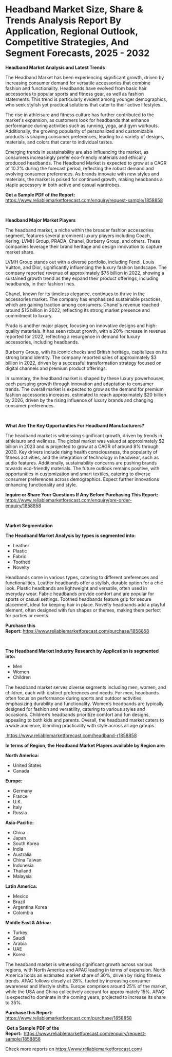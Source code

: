 <p><h1>Headband Market Size, Share & Trends Analysis Report By Application, Regional Outlook, Competitive Strategies, And Segment Forecasts, 2025 - 2032</h1></p><p><strong>Headband Market Analysis and Latest Trends</strong></p>
<p><p>The Headband Market has been experiencing significant growth, driven by increasing consumer demand for versatile accessories that combine fashion and functionality. Headbands have evolved from basic hair accessories to popular sports and fitness gear, as well as fashion statements. This trend is particularly evident among younger demographics, who seek stylish yet practical solutions that cater to their active lifestyles.</p><p>The rise in athleisure and fitness culture has further contributed to the market's expansion, as customers look for headbands that enhance performance during activities such as running, yoga, and gym workouts. Additionally, the growing popularity of personalized and customizable products is shaping consumer preferences, leading to a variety of designs, materials, and colors that cater to individual tastes.</p><p>Emerging trends in sustainability are also influencing the market, as consumers increasingly prefer eco-friendly materials and ethically produced headbands. The Headband Market is expected to grow at a CAGR of 10.2% during the forecast period, reflecting the robust demand and evolving consumer preferences. As brands innovate with new styles and materials, the market is poised for continued growth, making headbands a staple accessory in both active and casual wardrobes.</p></p>
<p><strong>Get a Sample PDF of the Report:&nbsp;</strong> <a href="https://www.reliablemarketforecast.com/enquiry/request-sample/1858858?utm_campaign=1167&utm_medium=2&utm_source=Github&utm_content=ia&utm_term=07022025&utm_id=headband">https://www.reliablemarketforecast.com/enquiry/request-sample/1858858</a></p>
<p>&nbsp;</p>
<p><strong>Headband Major Market Players</strong></p>
<p><p>The headband market, a niche within the broader fashion accessories segment, features several prominent luxury players including Coach, Kering, LVMH Group, PRADA, Chanel, Burberry Group, and others. These companies leverage their brand heritage and design innovation to capture market share.</p><p>LVMH Group stands out with a diverse portfolio, including Fendi, Louis Vuitton, and Dior, significantly influencing the luxury fashion landscape. The company reported revenue of approximately $75 billion in 2022, showing a sustained growth trend as they expand their product offerings, including headbands, in their fashion lines.</p><p>Chanel, known for its timeless elegance, continues to thrive in the accessories market. The company has emphasized sustainable practices, which are gaining traction among consumers. Chanel's revenue reached around $15 billion in 2022, reflecting its strong market presence and commitment to luxury.</p><p>Prada is another major player, focusing on innovative designs and high-quality materials. It has seen robust growth, with a 20% increase in revenue reported for 2022, reflecting a resurgence in demand for luxury accessories, including headbands.</p><p>Burberry Group, with its iconic checks and British heritage, capitalizes on its strong brand identity. The company reported sales of approximately $3 billion in 2022, driven by a successful transformation strategy focused on digital channels and premium product offerings.</p><p>In summary, the headband market is shaped by these luxury powerhouses, each pursuing growth through innovation and adaptation to consumer trends. The overall market is expected to grow as the demand for premium fashion accessories increases, estimated to reach approximately $20 billion by 2026, driven by the rising influence of luxury brands and changing consumer preferences.</p></p>
<p>&nbsp;</p>
<p><strong>What Are The Key Opportunities For Headband Manufacturers?</strong></p>
<p><p>The headband market is witnessing significant growth, driven by trends in athleisure and wellness. The global market was valued at approximately $2 billion in 2023 and is projected to grow at a CAGR of around 8% through 2030. Key drivers include rising health consciousness, the popularity of fitness activities, and the integration of technology in headwear, such as audio features. Additionally, sustainability concerns are pushing brands towards eco-friendly materials. The future outlook remains positive, with opportunities in customization and smart textiles, catering to diverse consumer preferences across demographics. Expect further innovations enhancing functionality and style.</p></p>
<p><strong>Inquire or Share Your Questions If Any Before Purchasing This Report:</strong> <a href="https://www.reliablemarketforecast.com/enquiry/pre-order-enquiry/1858858?utm_campaign=1167&utm_medium=2&utm_source=Github&utm_content=ia&utm_term=07022025&utm_id=headband">https://www.reliablemarketforecast.com/enquiry/pre-order-enquiry/1858858</a></p>
<p>&nbsp;</p>
<p><strong>Market Segmentation</strong></p>
<p><strong>The Headband Market Analysis by types is segmented into:</strong></p>
<p><ul><li>Leather</li><li>Plastic</li><li>Fabric</li><li>Toothed</li><li>Novelty</li></ul></p>
<p><p>Headbands come in various types, catering to different preferences and functionalities. Leather headbands offer a stylish, durable option for a chic look. Plastic headbands are lightweight and versatile, often used in everyday wear. Fabric headbands provide comfort and are popular for sports or casual settings. Toothed headbands feature grip for secure placement, ideal for keeping hair in place. Novelty headbands add a playful element, often designed with fun shapes or themes, making them perfect for parties or events.</p></p>
<p><strong>Purchase this Report:&nbsp;</strong><a href="https://www.reliablemarketforecast.com/purchase/1858858?utm_campaign=1167&utm_medium=2&utm_source=Github&utm_content=ia&utm_term=07022025&utm_id=headband">https://www.reliablemarketforecast.com/purchase/1858858</a></p>
<p>&nbsp;</p>
<p><strong>The Headband Market Industry Research by Application is segmented into:</strong></p>
<p><ul><li>Men</li><li>Women</li><li>Children</li></ul></p>
<p><p>The headband market serves diverse segments including men, women, and children, each with distinct preferences and needs. For men, headbands often focus on performance during sports and outdoor activities, emphasizing durability and functionality. Women’s headbands are typically designed for fashion and versatility, catering to various styles and occasions. Children’s headbands prioritize comfort and fun designs, appealing to both kids and parents. Overall, the headband market caters to a wide audience, blending practicality with style across all age groups.</p></p>
<p><a href="https://www.reliablemarketforecast.com/headband-r1858858?utm_campaign=1167&utm_medium=2&utm_source=Github&utm_content=ia&utm_term=07022025&utm_id=headband">&nbsp;https://www.reliablemarketforecast.com/headband-r1858858</a></p>
<p><strong>In terms of Region, the Headband Market Players available by Region are:</strong></p>
<p>
    <p> <strong> North America: </strong>
        <ul>
            <li>United States</li>
            <li>Canada</li>
        </ul>
        </p> 
    <p> <strong> Europe: </strong>
        <ul>
            <li>Germany</li>
            <li>France</li>
            <li>U.K.</li>
            <li>Italy</li>
            <li>Russia</li>
        </ul>
        </p> 
    <p> <strong> Asia-Pacific: </strong>
        <ul>
            <li>China</li>
            <li>Japan</li>
            <li>South Korea</li>
            <li>India</li>
            <li>Australia</li>
            <li>China Taiwan</li>
            <li>Indonesia</li>
            <li>Thailand</li>
            <li>Malaysia</li>
        </ul>
        </p> 
    <p> <strong> Latin America: </strong>
        <ul>
            <li>Mexico</li>
            <li>Brazil</li>
            <li>Argentina Korea</li>
            <li>Colombia</li>
        </ul>
        </p> 
    <p> <strong> Middle East & Africa: </strong>
        <ul>
            <li>Turkey</li>
            <li>Saudi</li>
            <li>Arabia</li>
            <li>UAE</li>
            <li>Korea</li>
        </ul>
    </p>
    </p>
<p><p>The headband market is witnessing significant growth across various regions, with North America and APAC leading in terms of expansion. North America holds an estimated market share of 30%, driven by rising fitness trends. APAC follows closely at 28%, fueled by increasing consumer awareness and lifestyle shifts. Europe comprises around 25% of the market, while the USA and China collectively account for approximately 15%. APAC is expected to dominate in the coming years, projected to increase its share to 35%.</p></p>
<p><strong>Purchase this Report: </strong><a href="https://www.reliablemarketforecast.com/purchase/1858858?utm_campaign=1167&utm_medium=2&utm_source=Github&utm_content=ia&utm_term=07022025&utm_id=headband">https://www.reliablemarketforecast.com/purchase/1858858</a></p>
<p>&nbsp;<strong>Get a Sample PDF of the Report:&nbsp;&nbsp;</strong><a href="https://www.reliablemarketforecast.com/enquiry/request-sample/1858858?utm_campaign=1167&utm_medium=2&utm_source=Github&utm_content=ia&utm_term=07022025&utm_id=headband">https://www.reliablemarketforecast.com/enquiry/request-sample/1858858</a></p>
<p><strong></strong></p>
<p>Check more reports on <a href="https://www.reliablemarketforecast.com/?utm_campaign=1167&utm_medium=2&utm_source=Github&utm_content=ia&utm_term=07022025&utm_id=headband">https://www.reliablemarketforecast.com/</a></p>